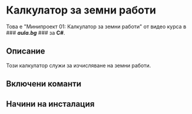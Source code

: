 ﻿# Калкулатор за земни работи
Това е "Минипроект 01: Калкулатор за земни работи" от видео курса в ### ***аula.bg*** ### за **C#**.
## Описание
Този калкулатор служи за изчисляване на земни работи.
## Включени команти

## Начини на инсталация


